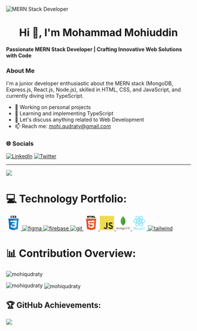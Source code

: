 
![MERN Stack Developer](https://pbs.twimg.com/profile_banners/1651954513874677760/1702112167/1080x360)


<h1 align="center">Hi 👋, I'm Mohammad Mohiuddin</h1>

#### Passionate MERN Stack Developer | Crafting Innovative Web Solutions with Code

### About Me

I'm a junior developer enthusiastic about the MERN stack (MongoDB, Express.js, React.js, Node.js), skilled in HTML, CSS, and JavaScript, and currently diving into TypeScript.

- 🔭 Working on personal projects
- 🌱 Learning and implementing TypeScript
- 💬 Let's discuss anything related to Web Development
- 📫 Reach me: mohi.qudraty@gmail.com 

### 🌐 Socials

[![LinkedIn](https://img.shields.io/badge/LinkedIn-%230077B5.svg?logo=linkedin&logoColor=white)](https://linkedin.com/in/mohiuddin-qudraty) [![Twitter](https://img.shields.io/badge/Twitter-%231DA1F2.svg?logo=Twitter&logoColor=white)](https://twitter.com/MohiQudraty) 

---
[![](https://visitcount.itsvg.in/api?id=mohiqudraty&icon=7&color=1)](https://visitcount.itsvg.in)
# 💻 Technology Portfolio:

<p align="left"> <a href="https://www.w3schools.com/css/" target="_blank" rel="noreferrer"> <img src="https://raw.githubusercontent.com/devicons/devicon/master/icons/css3/css3-original-wordmark.svg" alt="css3" width="40" height="40"/> </a> <a href="https://www.figma.com/" target="_blank" rel="noreferrer"> <img src="https://www.vectorlogo.zone/logos/figma/figma-icon.svg" alt="figma" width="40" height="40"/> </a> <a href="https://firebase.google.com/" target="_blank" rel="noreferrer"> <img src="https://www.vectorlogo.zone/logos/firebase/firebase-icon.svg" alt="firebase" width="40" height="40"/> </a> <a href="https://git-scm.com/" target="_blank" rel="noreferrer"> <img src="https://www.vectorlogo.zone/logos/git-scm/git-scm-icon.svg" alt="git" width="40" height="40"/> </a> <a href="https://www.w3.org/html/" target="_blank" rel="noreferrer"> <img src="https://raw.githubusercontent.com/devicons/devicon/master/icons/html5/html5-original-wordmark.svg" alt="html5" width="40" height="40"/> </a> <a href="https://developer.mozilla.org/en-US/docs/Web/JavaScript" target="_blank" rel="noreferrer"> <img src="https://raw.githubusercontent.com/devicons/devicon/master/icons/javascript/javascript-original.svg" alt="javascript" width="40" height="40"/> </a> <a href="https://www.mongodb.com/" target="_blank" rel="noreferrer"> <img src="https://raw.githubusercontent.com/devicons/devicon/master/icons/mongodb/mongodb-original-wordmark.svg" alt="mongodb" width="40" height="40"/> </a> <a href="https://reactjs.org/" target="_blank" rel="noreferrer"> <img src="https://raw.githubusercontent.com/devicons/devicon/master/icons/react/react-original-wordmark.svg" alt="react" width="40" height="40"/> </a> <a href="https://tailwindcss.com/" target="_blank" rel="noreferrer"> <img src="https://www.vectorlogo.zone/logos/tailwindcss/tailwindcss-icon.svg" alt="tailwind" width="40" height="40"/> </a> </p>




# 📊 Contribution Overview:
<p><img align="center" src="https://github-readme-streak-stats.herokuapp.com/?user=mohiqudraty&" alt="mohiqudraty" /></p>

<p><img align="left" src="https://github-readme-stats.vercel.app/api/top-langs?username=mohiqudraty&show_icons=true&locale=en&layout=compact" alt="mohiqudraty" /></p>

<p>&nbsp;<img align="center" src="https://github-readme-stats.vercel.app/api?username=mohiqudraty&show_icons=true&locale=en" alt="mohiqudraty" /></p>


## 🏆 GitHub Achievements:
![](https://github-profile-trophy.vercel.app/?username=mohiqudraty&theme=dracula&no-frame=false&no-bg=true&margin-w=4)

